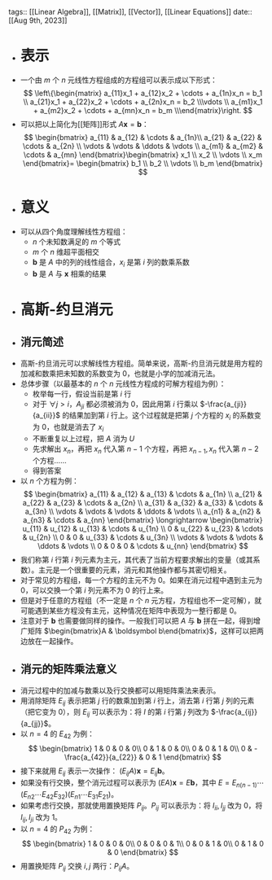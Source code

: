 tags:: [[Linear Algebra]], [[Matrix]], [[Vector]], [[Linear Equations]]
date:: [[Aug 9th, 2023]]

- # 表示
- 一个由 $m$ 个 $n$ 元线性方程组成的方程组可以表示成以下形式：
  $$
  \left\{\begin{matrix} a_{11}x_1 + a_{12}x_2 + \cdots + a_{1n}x_n = b_1 \\ a_{21}x_1 + a_{22}x_2 + \cdots + a_{2n}x_n = b_2 \\\vdots \\ a_{m1}x_1 + a_{m2}x_2 + \cdots + a_{mn}x_n = b_m \\\end{matrix}\right.
  $$
- 可以把以上简化为[[矩阵]]形式 $A\boldsymbol x = \boldsymbol b$：
  $$
  \begin{bmatrix}
   a_{11} & a_{12} & \cdots & a_{1n}\\
   a_{21} & a_{22} & \cdots & a_{2n} \\
   \vdots & \vdots & \ddots  & \vdots  \\
   a_{m1} & a_{m2} & \cdots & a_{mn}
  \end{bmatrix}\begin{bmatrix}
  x_1 \\
  x_2 \\
  \vdots \\
  x_m
  \end{bmatrix}=
  \begin{bmatrix}
  b_1 \\
  b_2 \\
  \vdots \\
  b_m
  \end{bmatrix}
  $$
- # 意义
- 可以从四个角度理解线性方程组：
	- $n$ 个未知数满足的 $m$ 个等式
	- $m$ 个 $n$ 维超平面相交
	- $\boldsymbol b$ 是 $A$ 中的列的线性组合，$x_i$ 是第 $i$ 列的数乘系数
	- $\boldsymbol b$ 是 $A$ 与 $\boldsymbol x$ 相乘的结果
- # 高斯-约旦消元
- ## 消元简述
- 高斯-约旦消元可以求解线性方程组。简单来说，高斯-约旦消元就是用方程的加减和数乘把未知数的系数变为 $0$，也就是小学的加减消元法。
- 总体步骤（以最基本的 $n$ 个 $n$ 元线性方程成的可解方程组为例）：
	- 枚举每一行，假设当前是第 $i$ 行
	- 对于 $\forall j>i$，$A_{ji}$ 都必须被消为 $0$，因此用第 $i$ 行乘以 $-\frac{a_{ji}}{a_{ii}}$ 的结果加到第 $i$ 行上。这个过程就是把第 $j$ 个方程的 $x_i$ 的系数变为 $0$，也就是消去了 $x_i$
	- 不断重复以上过程，把 $A$ 消为 $U$
	- 先求解出 $x_n$，再把 $x_n$ 代入第 $n-1$ 个方程，再把 $x_{n-1},x_n$ 代入第 $n-2$ 个方程……
	- 得到答案
- 以 $n$ 个方程为例：
  $$
  \begin{bmatrix}
   a_{11} & a_{12} & a_{13} & \cdots & a_{1n} \\
   a_{21} & a_{22} & a_{23} & \cdots & a_{2n} \\
   a_{31} & a_{32} & a_{33} & \cdots & a_{3n} \\
   \vdots & \vdots  & \vdots & \ddots  & \vdots  \\
   a_{n1} & a_{n2} & a_{n3} & \cdots & a_{nn}
  \end{bmatrix}
  \longrightarrow
  \begin{bmatrix}
   u_{11} & u_{12} & u_{13} & \cdots  & u_{1n} \\
   0 & u_{22} & u_{23} & \cdots & u_{2n} \\
   0 & 0 & u_{33} & \cdots & u_{3n} \\
   \vdots & \vdots & \vdots & \ddots & \vdots \\
   0 & 0 & 0 & \cdots & u_{nn}
  \end{bmatrix}
  $$
- 我们称第 $i$ 行第 $i$ 列元素为主元，其代表了当前方程要求解出的变量（或其系数）。主元是一个很重要的元素，消元和其他操作都与其密切相关。
- 对于常见的方程组，每一个方程的主元不为 $0$。如果在消元过程中遇到主元为 $0$，可以交换一个第 $i$ 列元素不为 $0$ 的行上来。
- 但是对于任意的方程组（不一定是 $n$ 个 $n$ 元方程，方程组也不一定可解），就可能遇到某些方程没有主元，这种情况在矩阵中表现为一整行都是 $0$。
- 注意对于 $\boldsymbol b$ 也需要做同样的操作。一般我们可以把 $A$ 与 $\boldsymbol b$ 拼在一起，得到增广矩阵 $\begin{bmatrix}A & \boldsymbol b\end{bmatrix}$，这样可以把两边放在一起操作。
- ## 消元的矩阵乘法意义
- 消元过程中的加减与数乘以及行交换都可以用矩阵乘法来表示。
- 用消除矩阵 $E_{ij}$ 表示把第 $j$ 行的数乘加到第 $i$ 行上，消去第 $i$ 行第 $j$ 列的元素（把它变为 $0$），则 $E_{ij}$ 可以表示为：将 $I$ 的第 $i$ 行第 $j$ 列改为 $-\frac{a_{ij}}{a_{jj}}$。
- 以 $n = 4$ 的 $E_{42}$ 为例：
  $$
  \begin{bmatrix}
   1 & 0 & 0 & 0\\
   0 & 1 & 0 & 0\\
   0 & 0 & 1 & 0\\
   0 & -\frac{a_{42}}{a_{22}} & 0 & 1
  \end{bmatrix}
  $$
- 接下来就用 $E_{ij}$ 表示一次操作： $(E_{ij}A)\boldsymbol x = E_{ij}\boldsymbol b$。
- 如果没有行交换，整个消元过程可以表示为 $(EA)\boldsymbol x = E\boldsymbol b$，其中 $E=E_{n(n-1)}\cdots (E_{n2}\cdots E_{42}E_{32})(E_{n1}\cdots E_{31}E_{21})$。
- 如果考虑行交换，那就使用置换矩阵 $P_{ij}$。$P_{ij}$ 可以表示为：将 $I_{ii},I_{jj}$ 改为 $0$，将 $I_{ij},I_{ji}$ 改为 $1$。
- 以 $n = 4$ 的 $P_{42}$ 为例：
  $$
  \begin{bmatrix}
   1 & 0 & 0 & 0\\
   0 & 0 & 0 & 1\\
   0 & 0 & 1 & 0\\
   0 & 1 & 0 & 0
  \end{bmatrix}
  $$
- 用置换矩阵 $P_{ij}$ 交换 $i,j$ 两行：$P_{ij}A$。
